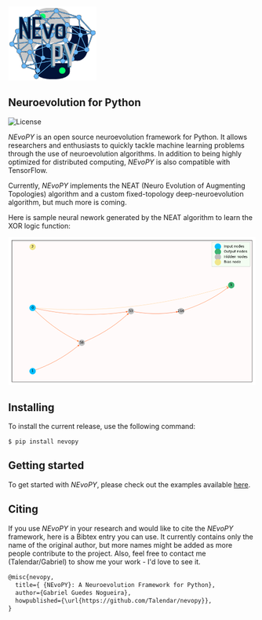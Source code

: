 <img src="./docs/imgs/nevopy.png" width="180" alt="NEvoPY logo">

<h2> Neuroevolution for Python </h2>

![License](https://img.shields.io/github/license/Talendar/nevopy?style=plastic)

*NEvoPY* is an open source neuroevolution framework for Python. It allows 
researchers and enthusiasts to quickly tackle machine learning problems 
through the use of neuroevolution algorithms. In addition to being highly 
optimized for distributed computing, *NEvoPY* is also compatible with
TensorFlow.

Currently, *NEvoPY* implements the NEAT (Neuro Evolution of Augmenting 
Topologies) algorithm and a custom fixed-topology deep-neuroevolution algorithm,
but much more is coming.

Here is sample neural nework generated by the NEAT algorithm to learn the XOR logic 
function:

<img src="./docs/imgs/sample_network.png" width="700" alt="Sample neural network">

<h2> Installing </h2>

To install the current release, use the following command:

```
$ pip install nevopy
```

<h2> Getting started </h2>

To get started with *NEvoPY*, please check out the examples available [here](https://github.com/Talendar/nevopy/tree/master/examples).

<h2> Citing </h2>

If you use *NEvoPY* in your research and would like to cite the *NEvoPY*
framework, here is a Bibtex entry you can use. It currently contains only the
name of the original author, but more names might be added as more people
contribute to the project. Also, feel free to contact me (Talendar/Gabriel) to
show me your work - I'd love to see it.

```
@misc{nevopy,
  title={ {NEvoPY}: A Neuroevolution Framework for Python},
  author={Gabriel Guedes Nogueira},
  howpublished={\url{https://github.com/Talendar/nevopy}},   
}
```
